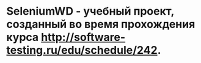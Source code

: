# SeleniumWD - учебный проект, созданный во время прохождения курса http://software-testing.ru/edu/schedule/242.
